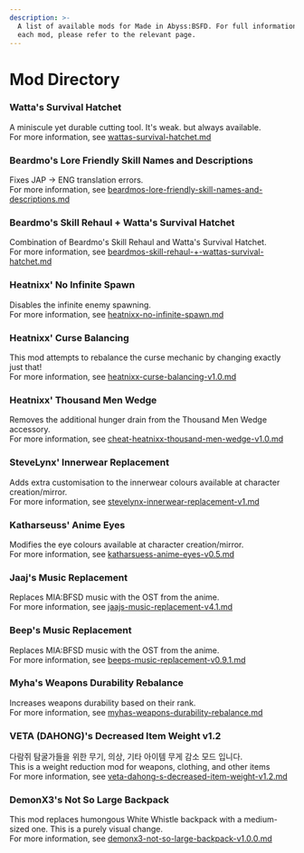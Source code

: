```yaml
---
description: >-
  A list of available mods for Made in Abyss:BSFD. For full information about
  each mod, please refer to the relevant page.
---
```


# Mod Directory

### Watta's Survival Hatchet

A miniscule yet durable cutting tool. It's weak. but always available.\
For more information, see [wattas-survival-hatchet.md](wattas-survival-hatchet.md "mention")

### Beardmo's Lore Friendly Skill Names and Descriptions

Fixes JAP -> ENG translation errors.\
For more information, see [beardmos-lore-friendly-skill-names-and-descriptions.md](beardmos-lore-friendly-skill-names-and-descriptions.md "mention")

### Beardmo's Skill Rehaul + Watta's Survival Hatchet

Combination of Beardmo's Skill Rehaul and Watta's Survival Hatchet.\
For more information, see [beardmos-skill-rehaul-+-wattas-survival-hatchet.md](beardmos-skill-rehaul-+-wattas-survival-hatchet.md "mention")

### Heatnixx' No Infinite Spawn

Disables the infinite enemy spawning.\
For more information, see [heatnixx-no-infinite-spawn.md](heatnixx-no-infinite-spawn.md "mention")

### Heatnixx' Curse Balancing

This mod attempts to rebalance the curse mechanic by changing exactly just that!\
For more information, see [heatnixx-curse-balancing-v1.0.md](heatnixx-curse-balancing-v1.0.md "mention")

### Heatnixx' Thousand Men Wedge

Removes the additional hunger drain from the Thousand Men Wedge accessory.\
For more information, see [cheat-heatnixx-thousand-men-wedge-v1.0.md](cheat-heatnixx-thousand-men-wedge-v1.0.md "mention")

### SteveLynx' Innerwear Replacement

Adds extra customisation to the innerwear colours available at character creation/mirror.\
For more information, see [stevelynx-innerwear-replacement-v1.md](stevelynx-innerwear-replacement-v1.md "mention")

### Katharseuss' Anime Eyes

Modifies the eye colours available at character creation/mirror.\
For more information, see [katharsuess-anime-eyes-v0.5.md](katharsuess-anime-eyes-v0.5.md "mention")

### Jaaj's Music Replacement

Replaces MIA:BFSD music with the OST from the anime.\
For more information, see [jaajs-music-replacement-v4.1.md](jaajs-music-replacement-v4.1.md "mention")

### Beep's Music Replacement

Replaces MIA:BFSD music with the OST from the anime.\
For more information, see [beeps-music-replacement-v0.9.1.md](beeps-music-replacement-v0.9.1.md "mention")

### Myha's Weapons Durability Rebalance

Increases weapons durability based on their rank.\
For more information, see [myhas-weapons-durability-rebalance.md](myhas-weapons-durability-rebalance.md "mention")

### VETA (DAHONG)'s Decreased Item Weight v1.2

다람쥐 탐굴가들을 위한 무기, 의상, 기타 아이템 무게 감소 모드 입니다.\
This is a weight reduction mod for weapons, clothing, and other items\
For more information, see [veta-dahong-s-decreased-item-weight-v1.2.md](veta-dahong-s-decreased-item-weight-v1.2.md "mention")

### DemonX3's Not So Large Backpack

This mod replaces humongous White Whistle backpack with a medium-sized one. This is a purely visual change.\
For more information, see [demonx3-not-so-large-backpack-v1.0.0.md](demonx3-not-so-large-backpack-v1.0.0.md "mention")
